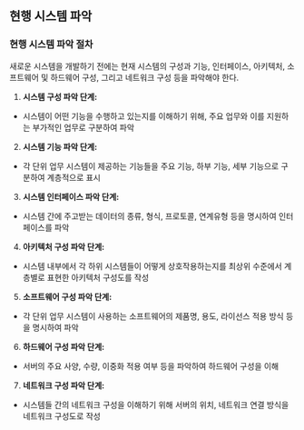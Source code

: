 ## 현행 시스템 파악

### 현행 시스템 파악 절차

새로운 시스템을 개발하기 전에는 현재 시스템의 구성과 기능, 인터페이스, 아키텍처, 소프트웨어 및 하드웨어 구성, 그리고 네트워크 구성 등을 파악해야 한다.

1. **시스템 구성 파악 단계:**
  
  - 시스템이 어떤 기능을 수행하고 있는지를 이해하기 위해, 주요 업무와 이를 지원하는 부가적인 업무로 구분하여 파악
2. **시스템 기능 파악 단계:**
  
  - 각 단위 업무 시스템이 제공하는 기능들을 주요 기능, 하부 기능, 세부 기능으로 구분하여 계층적으로 표시
3. **시스템 인터페이스 파악 단계:**
  
  - 시스템 간에 주고받는 데이터의 종류, 형식, 프로토콜, 연계유형 등을 명시하여 인터페이스를 파악
4. **아키텍처 구성 파악 단계:**
  
  - 시스템 내부에서 각 하위 시스템들이 어떻게 상호작용하는지를 최상위 수준에서 계층별로 표현한 아키텍처 구성도를 작성
5. **소프트웨어 구성 파악 단계:**
  
  - 각 단위 업무 시스템이 사용하는 소프트웨어의 제품명, 용도, 라이선스 적용 방식 등을 명시하여 파악
6. **하드웨어 구성 파악 단계:**
  
  - 서버의 주요 사양, 수량, 이중화 적용 여부 등을 파악하여 하드웨어 구성을 이해
7. **네트워크 구성 파악 단계:**
  
  - 시스템들 간의 네트워크 구성을 이해하기 위해 서버의 위치, 네트워크 연결 방식을 네트워크 구성도로 작성
